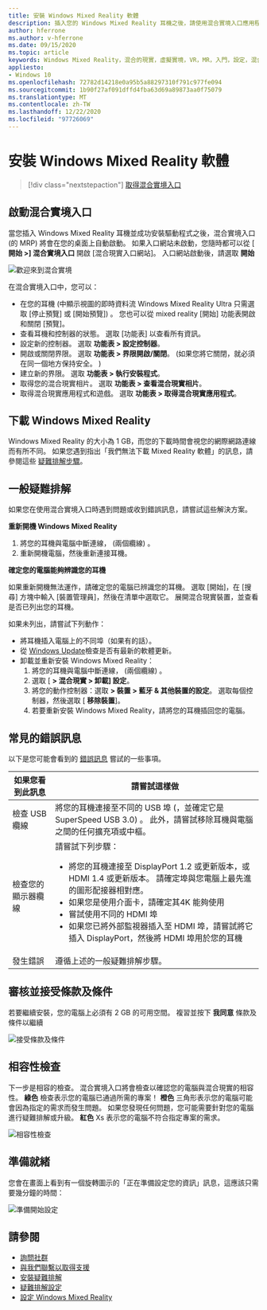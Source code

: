```yaml
---
title: 安裝 Windows Mixed Reality 軟體
description: 插入您的 Windows Mixed Reality 耳機之後，請使用混合實境入口應用程式來開始及下載 Windows Mixed Reality 功能。
author: hferrone
ms.author: v-hferrone
ms.date: 09/15/2020
ms.topic: article
keywords: Windows Mixed Reality，混合的現實，虛擬實境，VR，MR，入門，設定，混合實境入口
appliesto:
- Windows 10
ms.openlocfilehash: 72782d14218e0a95b5a88297310f791c977fe094
ms.sourcegitcommit: 1b90f27af091dffd4fba63d69a89873aa0f75079
ms.translationtype: MT
ms.contentlocale: zh-TW
ms.lasthandoff: 12/22/2020
ms.locfileid: "97726069"
---
```

# <a name="install-windows-mixed-reality-software"></a>安裝 Windows Mixed Reality 軟體

> [!div class="nextstepaction"]
> [取得混合實境入口](https://www.microsoft.com/p/mixed-reality-portal/9ng1h8b3zc7m?activetab=pivot:overviewtab)

## <a name="launch-mixed-reality-portal"></a>啟動混合實境入口

當您插入 Windows Mixed Reality 耳機並成功安裝驅動程式之後，混合實境入口 (的 MRP) 將會在您的桌面上自動啟動。 如果入口網站未啟動，您隨時都可以從 [ **開始 >] 混合實境入口** 開啟 [混合現實入口網站]。 入口網站啟動後，請選取 **開始**

![歡迎來到混合實境](images/1050px-mixedrealityportal.png)

在混合實境入口中，您可以：

* 在您的耳機 (中顯示視圖的即時資料流 Windows Mixed Reality Ultra 只需選取 [停止預覽] 或 [開始預覽]) 。 您也可以從 mixed reality [開始] 功能表開啟和關閉 [預覽]。
* 查看耳機和控制器的狀態。 選取 [功能表] 以查看所有資訊。
* 設定新的控制器。 選取 **功能表 > 設定控制器**。
* 開啟或關閉界限。 選取 **功能表 > 界限開啟/關閉**。  (如果您將它關閉，就必須在同一個地方保持安全。 ) 
* 建立新的界限。 選取 **功能表 > 執行安裝程式**。
* 取得您的混合現實相片。 選取 **功能表 > 查看混合現實相片**。
* 取得混合現實應用程式和遊戲。 選取 **功能表 > 取得混合現實應用程式**。

## <a name="download-windows-mixed-reality"></a>下載 Windows Mixed Reality

Windows Mixed Reality 的大小為 1 GB，而您的下載時間會視您的網際網路連線而有所不同。 如果您遇到指出「我們無法下載 Mixed Reality 軟體」的訊息，請參閱這些 [疑難排解步驟](installation_errors.md#we-couldnt-download-the-mixed-reality-software-or-hang-tight-while-we-do-some-downloading)。

## <a name="general-troubleshooting"></a>一般疑難排解

如果您在使用混合實境入口時遇到問題或收到錯誤訊息，請嘗試這些解決方案。

**重新開機 Windows Mixed Reality**

1. 將您的耳機與電腦中斷連線， (兩個纜線) 。
2. 重新開機電腦，然後重新連接耳機。

**確定您的電腦能夠辨識您的耳機**

如果重新開機無法運作，請確定您的電腦已辨識您的耳機。 選取 [開始]，在 [搜尋] 方塊中輸入 [裝置管理員]，然後在清單中選取它。 展開混合現實裝置，並查看是否已列出您的耳機。

如果未列出，請嘗試下列動作：

* 將耳機插入電腦上的不同埠（如果有的話）。
* 從 [Windows Update](https://support.microsoft.com/help/12373)檢查是否有最新的軟體更新。
* 卸載並重新安裝 Windows Mixed Reality：
    1. 將您的耳機與電腦中斷連線， (兩個纜線) 。
    2. 選取 [ **> 混合現實 > 卸載] 設定**。
    3. 將您的動作控制器：選取 **> 裝置 > 藍牙 & 其他裝置的設定**。 選取每個控制器，然後選取 [ **移除裝置**]。
    4. 若要重新安裝 Windows Mixed Reality，請將您的耳機插回您的電腦。

## <a name="common-error-messages"></a>常見的錯誤訊息

以下是您可能會看到的 [錯誤訊息](error-codes.md) 嘗試的一些事項。

| 如果您看到此訊息 | 請嘗試這樣做 |
| --- | --- |
| 檢查 USB 纜線 | 將您的耳機連接至不同的 USB 埠 (，並確定它是 SuperSpeed USB 3.0) 。 此外，請嘗試移除耳機與電腦之間的任何擴充項或中樞。 |
| 檢查您的顯示器纜線 | 請嘗試下列步驟： <ul><li>將您的耳機連接至 DisplayPort 1.2 或更新版本，或 HDMI 1.4 或更新版本。 請確定埠與您電腦上最先進的圖形配接器相對應。</li><li>如果您是使用介面卡，請確定其4K 能夠使用</li><li>嘗試使用不同的 HDMI 埠</li><li>如果您已將外部監視器插入至 HDMI 埠，請嘗試將它插入 DisplayPort，然後將 HDMI 埠用於您的耳機</li></ul> |
| 發生錯誤 | 遵循上述的一般疑難排解步驟。 |

## <a name="review-and-accept-terms-and-conditions"></a>審核並接受條款及條件

若要繼續安裝，您的電腦上必須有 2 GB 的可用空間。 複習並按下 **我同意** 條款及條件以繼續

![接受條款及條件](images/1050px-mixedrealityportalpage2.png)

## <a name="compatibility-check"></a>相容性檢查

下一步是相容的檢查。 混合實境入口將會檢查以確認您的電腦與混合現實的相容性。 **綠色** 檢查表示您的電腦已通過所需的專案！ **橙色** 三角形表示您的電腦可能會因為指定的需求而發生問題。 如果您發現任何問題，您可能需要針對您的電腦進行疑難排解或升級。 **紅色** Xs 表示您的電腦不符合指定專案的需求。

![相容性檢查](images/1050px-compatcheck.png)

## <a name="getting-ready"></a>準備就緒

您會在畫面上看到有一個旋轉圖示的「正在準備設定您的資訊」訊息，這應該只需要幾分鐘的時間：

![準備開始設定](images/1050px-gettingsetup.png)

## <a name="see-also"></a>請參閱

* [詢問社群](https://answers.microsoft.com)
* [與我們聯繫以取得支援](https://support.microsoft.com/contactus/)
* [安裝疑難排解](installation_errors.md)
* [疑難排解設定](wmr-setup-faq.md)
* [設定 Windows Mixed Reality](set-up-windows-mixed-reality.md)

